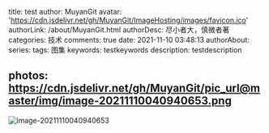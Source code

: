 title: test
author: MuyanGit
avatar: 'https://cdn.jsdelivr.net/gh/MuyanGit/ImageHosting/images/favicon.ico'
authorLink: /about/MuyanGit.html
authorDesc: 尽小者大，慎微者著
categories: 技术
comments: true
date: 2021-11-10 03:48:13
authorAbout:
series:
tags: 图集
keywords: testkeywords
description: testdescription

photos: https://cdn.jsdelivr.net/gh/MuyanGit/pic_url@master/img/image-20211110040940653.png
---

![image-20211110040940653](https://cdn.jsdelivr.net/gh/MuyanGit/pic_url@master/img/image-20211110040940653.png)
